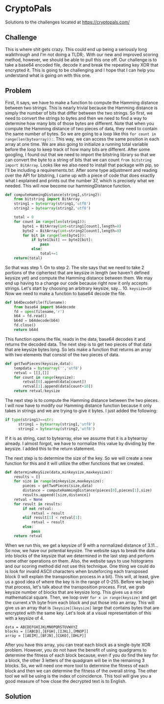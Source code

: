# CryptoPals
Solutions to the challenges located at https://cryptopals.com/

## Challenge
This is where shit gets crazy. This could end up being a seriously long walkthrough and I'm not doing a TLDR;. With our new and improved scoring method, however, we should be able to pull this one off. Our challenge is to take a base64 encoded file, decode it and break the repeating key XOR that encrypted it. This is going to be challenging and I hope that I can help you understand what is going on with this one.

## Problem
First, it says, we have to make a function to compute the Hamming distance between two strings. This is nearly trivial because the Hamming distance is simply the number of bits that differ between the two strings. So first, we need to convert the strings to bytes and then we need to find a way to determine how many bits of those bytes are different. Note that when you compute the Hamming distance of two pieces of data, they need to contain the same number of bytes. So we are going to a loop like this `for count in range(len(bytearray)):`. This way, we can access the same position in each array at one time. We are also going to initialize a running total variable before the loop to keep track of how many bits are different. After some googling, I found out that we need to import the bitstring library so that we can convert the byte to a string of bits that we can count `from bitstring import BitArray`. Looks like we also need to install that package with pip, so I'll be including a requirements.txt. After some type adjustment and reading over the API for bitstring, I came up with a piece of code that does exactly what I explained and prints out the number 37, which is precisely what we needed. This will now become our hammingDistance function.

```python
def computeHammingDistance(string1,string2):
    from bitstring import BitArray
    string1 = bytearray(string1,'utf8')
    string2 = bytearray(string2,'utf8')

    total = 0
    for count in range(len(string1)):
        byte1 = BitArray(int=string1[count],length=8)
        byte2 = BitArray(int=string2[count],length=8)
        for bit in range(len(byte1)):
            if byte1[bit] == byte2[bit]:
                pass
            else:
                total+=1
    return(total)
```

So that was step 1. On to step 2. The site says that we need to take 2 portions of the ciphertext that are keysize in length (we haven't defined keysize yet) and compute the Hamming distance between them. We may end up having to a change our code because right now it only accepts strings. Let's start by choosing an arbitrary keysize, say... 10. `keysize=10` Now we need to make a function to base64 decode the file.

```python
def b64DecodeFile(filename):
    from base64 import b64decode
    fd = open(filename,'r')
    b64 = fd.read()
    b64d = b64decode(b64)
    fd.close()
    return b64d
```

This function opens the file, reads in the data, base64 decodes it and returns the decoded data. The next step is to get two pieces of that data that are keysize bytes long. So lets make a function that returns an array with two elements that consist of the two pieces of data.

```python
def getTwoPieces(keysize,data):
    tempdata = bytearray('','utf8')
    retval = [[],[]]
    for count in range(keysize):
        retval[0].append(data[count])
        retval[1].append(data[count+10])
    return retval/keysize
```

The next step is to compute the Hamming distance between the two pieces. I will now have to modify our Hamming distance function because it only takes in strings and we are trying to give it bytes. I just added the following:

```python
if type(string1)==str:
      string1 = bytearray(string1,'utf8')
      string2 = bytearray(string2,'utf8')
```

If it is as string, cast to bytearray, else we assume that it is a bytearray already. I almost forgot, we have to normalize this value by dividing by the keysize. I added this to the return statement.

The next step is to determine the size of the key. So we will create a new function for this and it will utilize the other functions that we created.

```python
def determineKeySize(data,minkeysize,maxkeysize):
    results = []
    for size in range(minkeysize,maxkeysize):
        pieces = getTwoPieces(size,data)
        distance = computeHammingDistance(pieces[0],pieces[1],size)
        results.append([size,distance])
    retval = None
    for result in results:
        if not retval:
            retval = result
        elif result[1] < retval[1]:
            retval = result
        else:
            pass
    return retval
```

When we run this, we get a keysize of 9 with a normalized distance of 3.11... So now, we have our potential keysize. The website says to break the data into blocks of the keysize that we determined in the last step and perform some other operations on them. Also, the website says to use histograms and our scoring method did not use this technique. One thing we could do is look for invalid ASCII characters when bruteforcing each transposed block (I will explain the transposition process in a bit). This will, at least, give us a good idea of where the key is in the range of 0-255. Before we begin that process, let's talk about the transposition process. First, we grab keysize number of blocks that are keysize long. This gives us a nice mathematical square. Then, we loop over `for x in range(keysize)` and get the current x'th byte from each block and put those into an array. This will give us an array that is `[keysize][keysize]` large that contains bytes that are encrypted with the same key. Let's look at a visual representation of this with a keysize of 4.

```
data = ABCDEFGHIJKLMNOPQRSTUVWXYZ
blocks = [[ABCD],[EFGH],[IJKL],[MNOP]]
array = [[AEIM],[BFJN],[CGKO],[DHLP]]
```
After you have this array, you can treat each block as a single-byte XOR problem. However, you do not have the benefit of using quadgrams to determine the fitness of each block because, even if you do find the key for a block, the other 3 letters of the quadgram will be in the remaining 3 blocks. So, we will need one more tool to determine the fitness of each block and then we can determine the fitness of the overall string. The other tool we will be using is the index of coincidence. This tool will give you a good measure of how close the decrypted text is to English.

## Solution
